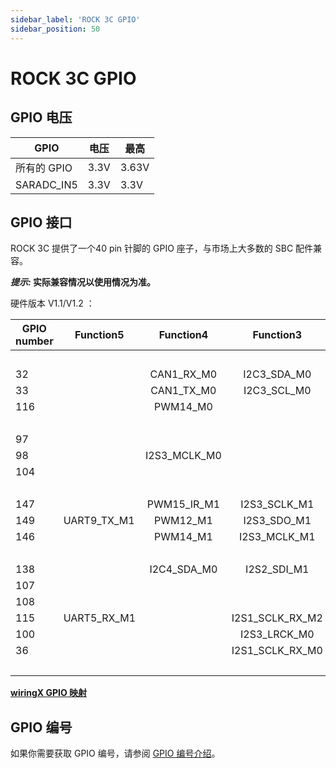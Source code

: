 ```yaml
---
sidebar_label: 'ROCK 3C GPIO'
sidebar_position: 50
---
```


# ROCK 3C GPIO

## GPIO 电压

| GPIO       | 电压 | 最高 |
| ---------- | ------------- | --------- |
| 所有的 GPIO   | 3.3V          | 3.63V     |
| SARADC_IN5 | 3.3V          | 3.3V     |  

## GPIO 接口

ROCK 3C 提供了一个40 pin 针脚的 GPIO 座子，与市场上大多数的 SBC 配件兼容。

**_提示:_ 实际兼容情况以使用情况为准。**

硬件版本 V1.1/V1.2 ：  

<div className='gpio_style'>

|GPIO number| Function5 |  Function4 |  Function3 | Function2 | Function1 |              Pin#               |              Pin#               |  Function1  | Function2 |  Function3 |  Function4 | Function5 |GPIO number|
|-----------|-----------|:----------:|:----------:|:---------:|:---------:|:------------------------------: | :-----------------------------:|:-----------:|:---------:|:----------:|:----------:|-----------|-----------|
|           |           |            |            |           | +3.3V     |<div className='yellow'>1</div>  |  <div className='red'>2</div>   | +5.0V       |           |            |            |           |           |
|     32    |           | CAN1_RX_M0 |I2C3_SDA_M0 |UART3_RX_M0| GPIO1_A0  | <div className='green'>3</div>  |  <div className='red'>4</div>   | +5.0V       |           |            |            |           |           |
|     33    |           | CAN1_TX_M0 | I2C3_SCL_M0|UART3_TX_M0| GPIO1_A1  | <div className='green'>5</div>  | <div className='black'>6</div>  | GND         |           |            |            |           |           |
|    116    |           | PWM14_M0   |			  |			  | GPIO3_C4  | <div className='green'>7</div>  | <div className='green'>8</div>  | GPIO0_D1    |<div className='orange'>UART2_TX_M0</div>|            |            |           |     25    |
|           |           |            |            |           | GND       | <div className='black'>9</div>  | <div className='green'>10</div> | GPIO0_D0    |<div className='orange'>UART2_RX_M0</div>|			   |		    |           |     24    |
|     97    |           |            |            |           | GPIO3_A1  |<div className='green'>11</div>  | <div className='green'>12</div> | GPIO3_A3    |			  |			   |		    |I2S3_SCLK_M0|    99    |
|     98    |           |I2S3_MCLK_M0|            |           | GPIO3_A2  |<div className='green'>13</div>  | <div className='black'>14</div> | GND         |           |            |            |           |           |
|    104    |           |            |            |           | GPIO3_B0  |<div className='green'>15</div>  | <div className='green'>16</div> | GPIO3_B1    |UART4_RX_M1| PWM8_M0    |            |           |    105    |
|           |           |            |            |           | +3.3V     |<div className='yellow'>17</div> | <div className='green'>18</div> | GPIO3_B2    |UART4_TX_M1| PWM9_M0    |	        |           |    106    |
|    147    |           |PWM15_IR_M1 |I2S3_SCLK_M1|SPI3_MOSI_M1| GPIO4_C3 |<div className='green'>19</div>  | <div className='black'>20</div> | GND        |           |            |            |           |           |
|    149    |UART9_TX_M1|  PWM12_M1  |I2S3_SDO_M1 |SPI3_MISO_M1| GPIO4_C5 |<div className='green'>21</div>  | <div className='green'>22</div> | GPIO3_C1   |			  |			   |            |I2S1_SDO2_M2|   113    |
|    146    |           |  PWM14_M1  |I2S3_MCLK_M1|SPI3_CLK_M1| GPIO4_C2  |<div className='green'>23</div>  | <div className='green'>24</div> | GPIO4_C6    |SPI3_CS0_M1| PWM13_M1   |UART9_RX_M1 |I2S3_SDI_M1 |   150    |
|           |           |            |            |           | GND       |<div className='black'>25</div>  | <div className='green'>26</div> | NC          |           |            |            |           |           |  
|    138    |           |I2C4_SDA_M0 | I2S2_SDI_M1|           | GPIO4_B2  | <div className='blue'>27</div>  | <div className='blue'>28</div>  | GPIO4_B3    |			  |			   |I2C4_SCL_M0 |I2S2_SDO_M1|	 139    |
|    107    |           |            |            |           | GPIO3_B3  |<div className='green'>29</div>  | <div className='black'>30</div> | GND         |           |            |            |           |           | 
|    108    |           |            |            |           | GPIO3_B4  |<div className='green'>31</div>  | <div className='green'>32</div> | GPIO3_C2    |UART5_TX_M1|			   |		    |I2S1_SDO3_M2|   114    |  
|    115    |UART5_RX_M1|            |I2S1_SCLK_RX_M2|        | GPIO3_C3  |<div className='green'>33</div>  | <div className='black'>34</div> | GND         |           |            |            |           |           |
|    100    |           |            |I2S3_LRCK_M0|           | GPIO3_A4  |<div className='green'>35</div>  | <div className='green'>36</div> | GPIO3_A7    |			  |			   |            |           |    103    |
|     36    |           |            |I2S1_SCLK_RX_M0|        | GPIO1_A4  |<div className='green'>37</div>  | <div className='green'>38</div> | GPIO3_A6    |			  |			   |		    |I2S3_SDI_M0|    102    | 
|           |           |            |            |           | GND       |<div className='black'>39</div>  | <div className='green'>40</div> | GPIO3_A5    |			  |			   |		    |I2S3_SDO_M0|	101     |

</div>

[**wiringX GPIO 映射**](https://github.com/nascs/wiringX/blob/rock3/docs/source/platforms/radxa/rock3c.rst)


## GPIO 编号

如果你需要获取 GPIO 编号，请参阅 [GPIO 编号介绍](/general-tutorial/gpio-num)。
